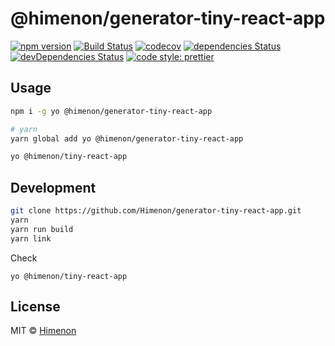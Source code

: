 # @himenon/generator-tiny-react-app

[![npm version](https://badgen.net/npm/v/@himenon/generator-tiny-react-app)](https://npm.im/@himenon/generator-tiny-react-app)
[![Build Status](https://travis-ci.com/Himenon/generator-tiny-react-app.svg?branch=master)](https://travis-ci.com/Himenon/generator-tiny-react-app)
[![codecov](https://codecov.io/gh/Himenon/generator-tiny-react-app/branch/master/graph/badge.svg)](https://codecov.io/gh/himenon/generator-tiny-react-app)
[![dependencies Status](https://david-dm.org/Himenon/generator-tiny-react-app/status.svg)](https://david-dm.org/Himenon/generator-tiny-react-app)
[![devDependencies Status](https://david-dm.org/Himenon/generator-tiny-react-app/dev-status.svg)](https://david-dm.org/Himenon/generator-tiny-react-app?type=dev)
[![code style: prettier](https://img.shields.io/badge/code_style-prettier-ff69b4.svg?style=flat-square)](https://github.com/prettier/prettier)

## Usage

```sh
npm i -g yo @himenon/generator-tiny-react-app

# yarn
yarn global add yo @himenon/generator-tiny-react-app
```

```sh
yo @himenon/tiny-react-app
```

## Development

```sh
git clone https://github.com/Himenon/generator-tiny-react-app.git
yarn
yarn run build
yarn link
```

Check

```
yo @himenon/tiny-react-app
```

## License

MIT &copy; [Himenon](https://github.com/Himenon)
